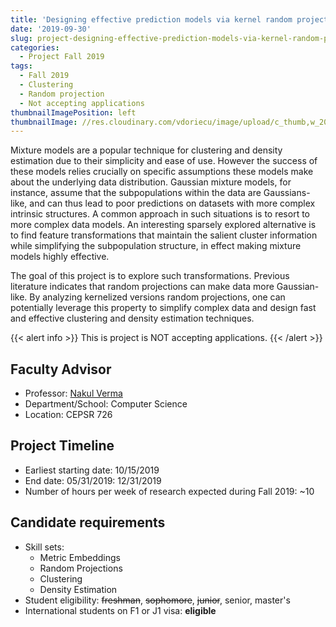```yaml
---
title: 'Designing effective prediction models via kernel random projections'
date: '2019-09-30'
slug: project-designing-effective-prediction-models-via-kernel-random-projections
categories:
  - Project Fall 2019
tags:
  - Fall 2019
  - Clustering
  - Random projection
  - Not accepting applications
thumbnailImagePosition: left
thumbnailImage: //res.cloudinary.com/vdoriecu/image/upload/c_thumb,w_200,g_face/v1569957732/projections_yskt19.jpg
---
```

Mixture models are a popular technique for clustering and density estimation due to their simplicity and ease of use. However the success of these models relies crucially on specific assumptions these models make about the underlying data distribution. Gaussian mixture models, for instance, assume that the subpopulations within the data are Gaussians-like, and can thus lead to poor predictions on datasets with more complex intrinsic structures. A common approach in such situations is to resort to more complex data models. An interesting sparsely explored alternative is to find feature transformations that maintain the salient cluster information while simplifying the subpopulation structure, in effect making mixture models highly effective. 

<!--more-->

The goal of this project is to explore such transformations. Previous literature indicates that random projections can make data more Gaussian-like. By analyzing kernelized versions random projections, one can potentially leverage this property to simplify complex data and design fast and effective clustering and density estimation techniques.

{{< alert info >}}
This is project is NOT accepting applications.
{{< /alert >}}

## Faculty Advisor
+ Professor: [Nakul Verma](http://www.cs.columbia.edu/~verma/)
+ Department/School: Computer Science
+ Location: CEPSR 726

## Project Timeline
+ Earliest starting date: 10/15/2019
+ End date: 05/31/2019: 12/31/2019
+ Number of hours per week of research expected during Fall 2019: ~10

## Candidate requirements
+ Skill sets: 
  - Metric Embeddings
  - Random Projections
  - Clustering
  - Density Estimation 
+ Student eligibility: ~~freshman~~, ~~sophomore~~, ~~junior~~, senior, master's
+ International students on F1 or J1 visa: **eligible**
